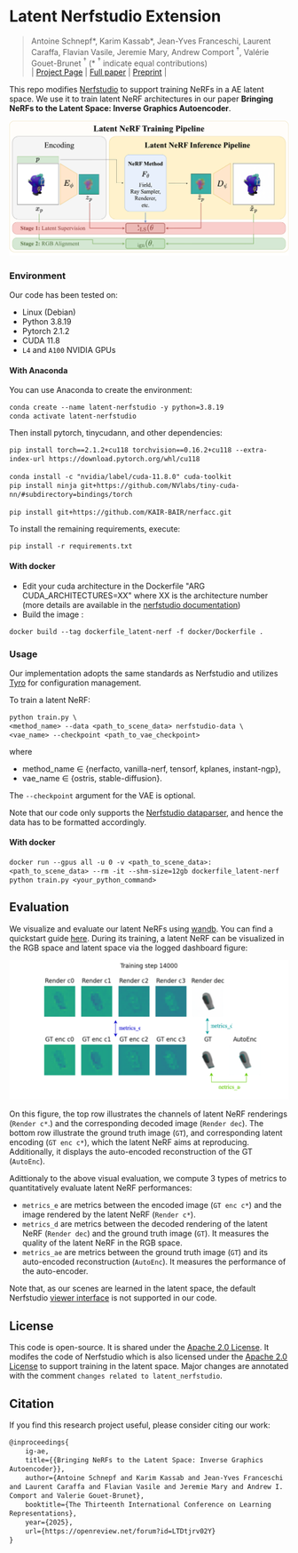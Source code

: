 # Latent Nerfstudio Extension

> Antoine Schnepf*, Karim Kassab*, Jean-Yves Franceschi, Laurent Caraffa, Flavian Vasile, Jeremie Mary, Andrew Comport $^\dagger$, Valérie Gouet-Brunet $^\dagger$ (* $^\dagger$ indicate equal contributions)<br>
| [Project Page](https://ig-ae.github.io) | [Full paper](https://openreview.net/forum?id=LTDtjrv02Y) | [Preprint](https://arxiv.org/abs/2410.22936) |<br>

This repo modifies [Nerfstudio](https://github.com/nerfstudio-project/nerfstudio) to support training NeRFs in a AE latent space.
We use it to train latent NeRF architectures in our paper **Bringing NeRFs to the Latent Space: Inverse Graphics Autoencoder**.

![LatentNeRFTrainingPipeline](assets/latent_nerf_training_pipeline.svg)

### Environment 
Our code has been tested on:
- Linux (Debian)
- Python 3.8.19
- Pytorch 2.1.2
- CUDA 11.8
- `L4` and `A100` NVIDIA GPUs

#### With Anaconda
You can use Anaconda to create the environment:
```
conda create --name latent-nerfstudio -y python=3.8.19
conda activate latent-nerfstudio
```

Then install pytorch, tinycudann, and other dependencies:
```
pip install torch==2.1.2+cu118 torchvision==0.16.2+cu118 --extra-index-url https://download.pytorch.org/whl/cu118
 
conda install -c "nvidia/label/cuda-11.8.0" cuda-toolkit
pip install ninja git+https://github.com/NVlabs/tiny-cuda-nn/#subdirectory=bindings/torch

pip install git+https://github.com/KAIR-BAIR/nerfacc.git
```

To install the remaining requirements, execute:
```
pip install -r requirements.txt
```
#### With docker

- Edit your cuda architecture in the Dockerfile "ARG CUDA_ARCHITECTURES=XX" where XX is the architecture number (more details are available in the [nerfstudio documentation](https://docs.nerf.studio/quickstart/installation.html))
- Build the image :
```
docker build --tag dockerfile_latent-nerf -f docker/Dockerfile .
```

### Usage
Our implementation adopts the same standards as Nerfstudio and utilizes [Tyro](https://github.com/brentyi/tyro) for configuration management.

To train a latent NeRF:
```
python train.py \
<method_name> --data <path_to_scene_data> nerfstudio-data \
<vae_name> --checkpoint <path_to_vae_checkpoint>
```
where 
- method_name $\in$ {nerfacto, vanilla-nerf, tensorf, kplanes, instant-ngp},
- vae_name $\in$ {ostris, stable-diffusion}.

The `--checkpoint` argument for the VAE is optional.

Note that our code only supports the [Nerfstudio dataparser](https://docs.nerf.studio/reference/api/data/dataparsers.html#nerfstudio), and hence the data has to be formatted accordingly.

#### With docker

```
docker run --gpus all -u 0 -v <path_to_scene_data>:<path_to_scene_data> --rm -it --shm-size=12gb dockerfile_latent-nerf python train.py <your_python_command>
```


## Evaluation
We visualize and evaluate our latent NeRFs using [wandb](https://wandb.ai/site). You can find a quickstart guide [here](https://docs.wandb.ai/quickstart).
During its training, a latent NeRF can be visualized in the RGB space and latent space via the logged dashboard figure:

![LatentNeRFTrainingPipeline](assets/metrics.svg)

On this figure, the top row illustrates the channels of latent NeRF renderings (`Render c*`.) and the corresponding decoded image (`Render dec`).
The bottom row illustrate the ground truth image (`GT`), and corresponding latent encoding (`GT enc c*`), which the latent NeRF aims at reproducing. Additionally, it displays the auto-encoded reconstruction of the GT (`AutoEnc`).

Adittionaly to the above visual evaluation, we compute 3 types of metrics to quantitatively evaluate latent NeRF performances:
- `metrics_e` are metrics between the encoded image (`GT enc c*`) and the image rendered by the latent NeRF (`Render c*`). 
- `metrics_d` are metrics between the decoded rendering of the latent NeRF (`Render dec`) and the ground truth image (`GT`). It measures the quality of the latent NeRF in the RGB space. 
- `metrics_ae` are metrics between the ground truth image (`GT`) and its auto-encoded reconstruction (`AutoEnc`). It measures the performance of the auto-encoder. 

Note that, as our scenes are learned in the latent space, the default Nerfstudio [viewer interface](https://docs.nerf.studio/quickstart/viewer_quickstart.html) is not supported in our code.

## License
This code is open-source. It is shared under the [Apache 2.0 License](https://www.apache.org/licenses/LICENSE-2.0).
It modifes the code of Nerfstudio which is also licensed under the [Apache 2.0 License](https://www.apache.org/licenses/LICENSE-2.0) to support training in the latent space.
Major changes are annotated with the comment ``changes related to latent_nerfstudio``.

## Citation

If you find this research project useful, please consider citing our work:
```
@inproceedings{
    ig-ae,
    title={{Bringing NeRFs to the Latent Space: Inverse Graphics Autoencoder}},
    author={Antoine Schnepf and Karim Kassab and Jean-Yves Franceschi and Laurent Caraffa and Flavian Vasile and Jeremie Mary and Andrew I. Comport and Valerie Gouet-Brunet},
    booktitle={The Thirteenth International Conference on Learning Representations},
    year={2025},
    url={https://openreview.net/forum?id=LTDtjrv02Y}
}
```
